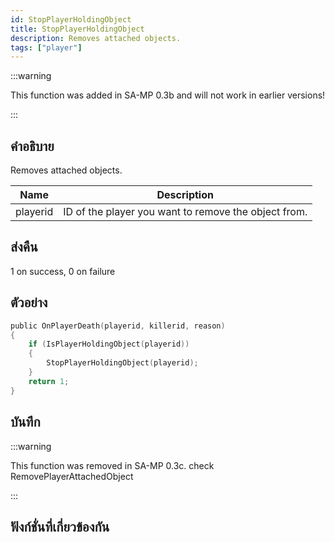 ```yaml
---
id: StopPlayerHoldingObject
title: StopPlayerHoldingObject
description: Removes attached objects.
tags: ["player"]
---
```


:::warning

This function was added in SA-MP 0.3b and will not work in earlier versions!

:::

## คำอธิบาย

Removes attached objects.

| Name     | Description                                          |
| -------- | ---------------------------------------------------- |
| playerid | ID of the player you want to remove the object from. |

## ส่งคืน

1 on success, 0 on failure

## ตัวอย่าง

```c
public OnPlayerDeath(playerid, killerid, reason)
{
    if (IsPlayerHoldingObject(playerid))
    {
        StopPlayerHoldingObject(playerid);
    }
    return 1;
}
```

## บันทึก

:::warning

This function was removed in SA-MP 0.3c. check RemovePlayerAttachedObject

:::

## ฟังก์ชั่นที่เกี่ยวข้องกัน
